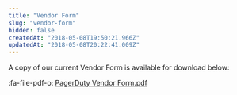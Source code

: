 ```yaml
---
title: "Vendor Form"
slug: "vendor-form"
hidden: false
createdAt: "2018-05-08T19:50:21.966Z"
updatedAt: "2018-05-08T20:22:41.009Z"
---
```

A copy of our current Vendor Form is available for download below:

:fa-file-pdf-o: [PagerDuty Vendor Form.pdf](https://drive.google.com/open?id=11-ZMF7WtCz1AVD0VBj--MiZIEPmPTMhZ)